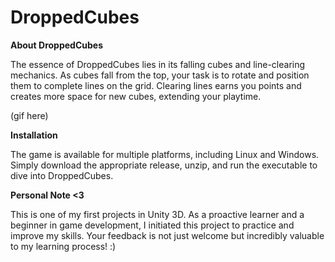 # DroppedCubes
**About DroppedCubes**

The essence of DroppedCubes lies in its falling cubes and line-clearing mechanics. As cubes fall from the top, your task is to rotate and position them to complete lines on the grid. Clearing lines earns you points and creates more space for new cubes, extending your playtime.

(gif here)

**Installation**

The game is available for multiple platforms, including Linux and Windows. Simply download the appropriate release, unzip, and run the executable to dive into DroppedCubes.

**Personal Note <3**

This is one of my first projects in Unity 3D. As a proactive learner and a beginner in game development, I initiated this project to practice and improve my skills. Your feedback is not just welcome but incredibly valuable to my learning process! :)
